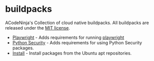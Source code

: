 # buildpacks

ACodeNinja's Collection of cloud native buildpacks. All buildpacks are released under the [MIT license](./LICENSE).

- [Playwright](./playwright) - Adds requirements for running [playwright](https://playwright.dev/python/)
- [Python Security](./python-security) - Adds requirements for using Python Security packages.
- [Install](./install) - Install packages from the Ubuntu apt repositories.

